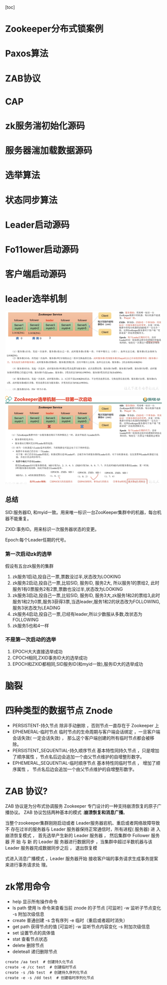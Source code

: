 [toc]

# Zookeeper分布式锁案例

# Paxos算法

# ZAB协议

# CAP

# zk服务湍初始化源码

# 服务器湍加载数据源码

# 选举算法

# 状态同步算法

# Leader启动源码

# Fo11ower启动源码

# 客户端启动源码

# leader选举机制

![image-20240503011801158](img/image-20240503011801158.png)

![image-20240503011726608](img/image-20240503011726608.png)

## 总结

SID:服务器ID, 和myid一致。用来唯一标识一台ZooKeeper集群中的机器，每台机器不能重复。

ZXID:事务ID。用来标识一次服务器状态的变更。

Epoch:每个Leader任期的代号。

### 第一次启动zk的选举

假设有五台zk服务的集群

1. zk服务1启动,投自己一票,票数没过半,状态改为LOOKING
2. zk服务2启动,投自己一票,比较SID, 服务ID, 服务2大, 所以服务1的票给2, 此时服务1有0票服务2有2票,票数也没过半,状态改为LOOKING
3. zk服务3启动,投自己一票,比较SID, 服务ID, 服务3大,zk服务1和2的票给3,此时服务1和2为0票,服务3获得3票,当选leader,服务1和2的状态改为FOLLOWING,服务3状态改为LEADING
4. zk服务4启动,投自己一票,已经有leader,所以少数服从多数,改状态为FOLLOWING
5. zk服务5也和4一样

### 不是第一次启动的选举

1. EPOCH大大直接选举成功
2. CPOCH相同,ZXID事务ID大的选举成功
3. EPOCH和ZXID都相同,SID服务ID(和myid一致),服务ID大的选举成功



# 脑裂 

# 四种类型的数据节点 Znode

- PERSISTENT-持久节点
   除非手动删除 ，否则节点一直存在于 Zookeeper 上
- EPHEMERAL-临时节点
   临时节点的生命周期与客户端会话绑定 ，一旦客户端会话失效(
   一定会话失效) ， 那么这个客户端创建的所有临时节点都会被移除。
- PERSISTENT_SEQUENTIAL-持久顺序节点
   基本特性同持久节点 ，只是增加了顺序属性 ，节点名后边会追加一个由父节点维护的自增整形数字。 
- EPHEMERAL_SEQUENTIAL-临时顺序节点
   基本特性同临时节点 ， 增加了顺序属性 ， 节点名后边会追加一个由父节点维护的自增整形数字。

# **ZAB 协议?**

ZAB 协议是为分布式协调服务 Zookeeper 专门设计的一种支持崩溃恢复的原子广播协议。 ZAB 协议包括两种基本的模式 :**崩溃恢复和消息广播**。

当整个zookeeper集群刚刚启动或者 Leader服务器宕机、重启或者网络故障导致不 存在过半的服务器与 Leader 服务器保持正常通信时，所有进程( 服务器) 进 入崩溃恢复模式 ， 首先选举产生新的 Leader 服务器 ， 然后集群中 Follower 服务 器 开 始 与 新 的 Leader 服 务器进行数据同步 ，当集群中超过半数机器与该 Leader 服务器完成数据同步之后 ， 退出恢复模

式进入消息广播模式 ，Leader 服务器开始 接收客户端的事务请求生成事务提案来进行事务请求处 理。

# zk常用命令

- help 显示所有操作命令
- ls path 使用 ls 命令来查看当前 znode 的子节点 [可监听]
  -w 监听子节点变化
  -s 附加次级信息
- create 普通创建
  -s 含有序列
  -e 临时（重启或者超时消失）
- get path 获得节点的值 [可监听]
  -w 监听节点内容变化
  -s 附加次级信息
- set 设置节点的具体值
- stat 查看节点状态
- delete 删除节点
- deleteall 递归删除节点

```
create /aa test  # 创建持久化节点
create -e /cc test  # 创建临时节点
create -s /bb test  # 创建持久序列化节点
create -e -s /dd test  # 创建临时序列化节点
```